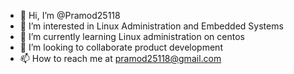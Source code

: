 - 👋 Hi, I’m @Pramod25118
- 👀 I’m interested in Linux Administration and Embedded Systems 
- 🌱 I’m currently learning Linux administration on centos
- 💞️ I’m looking to collaborate product development
- 📫 How to reach me at pramod25118@gmail.com

<!---
Pramod25118/Pramod25118 is a ✨ special ✨ repository because its `README.md` (this file) appears on your GitHub profile.
You can click the Preview link to take a look at your changes.
--->
